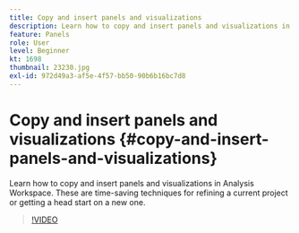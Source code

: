 ```yaml
---
title: Copy and insert panels and visualizations
description: Learn how to copy and insert panels and visualizations in Analysis Workspace
feature: Panels
role: User
level: Beginner
kt: 1698
thumbnail: 23230.jpg
exl-id: 972d49a3-af5e-4f57-bb50-90b6b16bc7d8
---
```

# Copy and insert panels and visualizations {#copy-and-insert-panels-and-visualizations}

Learn how to copy and insert panels and visualizations in Analysis Workspace. These are time-saving techniques for refining a current project or getting a head start on a new one.

>[!VIDEO](https://video.tv.adobe.com/v/23230/?quality=12&learn=on)
